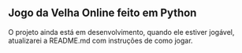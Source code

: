 ## Jogo da Velha Online feito em Python

O projeto ainda está em desenvolvimento, quando ele estiver jogável, atualizarei a README.md com instruções de como jogar.